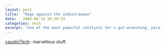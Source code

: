 ```yaml
---
layout: post
title:  "Rage against the industraaaay"
date:   2004-06-14 10:30:33
categories: tech
excerpt: "one of the most powerful catalysts for a gut-wrenching, paralytic diarrhea attack is the meaningless press release"
---
```

<a href="http://caustictech.typepad.com/caustictech/">causticTech</a>- marvellous stuff. 


